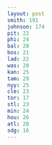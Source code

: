 ```yaml
---
layout: post
smith: 191
johnson: 174
pit: 22
phi: 24
bal: 28
bos: 21
lad: 22
was: 20
kan: 25
tam: 29
nyy: 25
cle: 23
tor: 17
stl: 23
min: 24
hou: 26
atl: 20
sdg: 16
---
```

